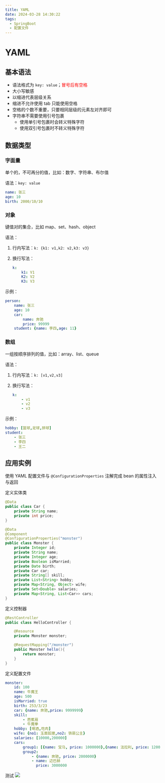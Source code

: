 ```yaml
---
title: YAML
date: 2024-03-28 14:30:22
tags:
  - SpringBoot
  - 配置文件
---
```

# YAML

## 基本语法

- 语法格式为 `key: value`；<font color=red>冒号后有空格</font>
- 大小写敏感
- 以缩进代表层级关系
- 缩进不允许使用 tab 只能使用空格
- 空格的个数不重要，只要相同层级的元素左对齐即可
- 字符串不需要使用引号包裹
  - 使用单引号包裹时会转义特殊字符
  - 使用双引号包裹时不转义特殊字符
## 数据类型
### 字面量
单个的，不可再分的值，比如：数字、字符串、布尔值

语法：`key: value`

```yml
name: 张三
age: 10
birth: 2000/10/10
```
### 对象
键值对的集合，比如 map、set、hash、object

语法：

1. 行内写法：`k: {k1: v1,k2: v2,k3: v3}`

2. 换行写法：

   ```yaml
   k:
       k1: V1
       K2: V2
       K3: V3
   ```

示例：

```yaml
person:
    name: 张三
    age: 10
    car:
        name: 奔驰
        price: 99999
    student: {name: 李四,age: 11}
```

### 数组
一组按顺序排列的值，比如：array、list、queue

语法：

1. 行内写法：`k: [v1,v2,v3]`

2. 换行写法：

   ```yaml
   k:
       - v1
       - v2
       - v3
   ```

示例：

   ```yaml
   hobby: [篮球,足球,排球]
   student:
       - 张三
       - 李四
       - 王二
   ```

## 应用实例
使用 YAML 配置文件与 `@ConfigurationProperties` 注解完成 bean 的属性注入与返回

定义实体类

```java
@Data  
public class Car {  
    private String name;  
    private int price;  
}
```
```java
@Data  
@Component  
@ConfigurationProperties("monster")  
public class Monster {  
    private Integer id;  
    private String name;  
    private Integer age;  
    private Boolean isMarried;  
    private Date birth;  
    private Car car;  
    private String[] skill;  
    private List<String> hobby;  
    private Map<String, Object> wife;  
    private Set<Double> salaries;  
    private Map<String, List<Car>> cars;  
}
```
定义控制器
```java
@RestController  
public class HelloController {  

    @Resource  
    private Monster monster;  

    @RequestMapping("/monster")  
    public Monster hello(){  
        return monster;  
    }  
}
```
定义配置文件
```yaml
monster:  
    id: 100  
    name: 牛魔王  
    age: 500  
    isMarried: true  
    birth: 253/3/23  
    car: {name: 奔驰,price: 9999999}  
    skill:  
        - 芭蕉扇  
        - 牛魔拳  
    hobby: [喝酒,吃肉]  
    wife: {no1: 玉面狐狸,no2: 铁扇公主}  
    salaries: [10000,200000]  
    cars:  
    	group1: [{name: 宝马, price: 1000000},{name: 法拉利, price: 1200000}]  
    	group2:  
            - {name: 奔驰, price: 2000000}  
            - name: 迈巴赫
              price: 3000000
```
测试
![](https://cdgwsd.oss-cn-guangzhou.aliyuncs.com/img/202304041733379.png)
